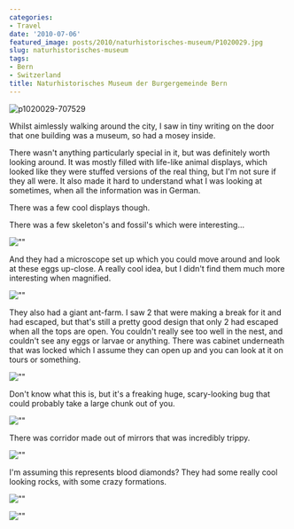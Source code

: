 ```yaml
---
categories:
- Travel
date: '2010-07-06'
featured_image: posts/2010/naturhistorisches-museum/P1020029.jpg
slug: naturhistorisches-museum
tags:
- Bern
- Switzerland
title: Naturhistorisches Museum der Burgergemeinde Bern
---
```


![p1020029-707529](P1020029.jpg)

Whilst aimlessly walking around the city, I saw in tiny writing on the door that one building was a museum, so had a mosey inside.

There wasn't anything particularly special in it, but was definitely worth looking around. It was mostly filled with life-like animal displays, which looked like they were stuffed versions of the real thing, but I'm not sure if they all were. It also made it hard to understand what I was looking at sometimes, when all the information was in German.

There was a few cool displays though.

There was a few skeleton's and fossil's which were interesting...

![""](P1020034.jpg)

And they had a microscope set up which you could move around and look at these eggs up-close. A really cool idea, but I didn't find them much more interesting when magnified.

![""](P1020037.jpg)

They also had a giant ant-farm. I saw 2 that were making a break for it and had escaped, but that's still a pretty good design that only 2 had escaped when all the tops are open. You couldn't really see too well in the nest, and couldn't see any eggs or larvae or anything. There was cabinet underneath that was locked which I assume they can open up and you can look at it on tours or something.

![""](P1020039.jpg)

Don't know what this is, but it's a freaking huge, scary-looking bug that could probably take a large chunk out of you.

![""](P1020042.jpg)

There was corridor made out of mirrors that was incredibly trippy.

![""](P1020052.jpg)

I'm assuming this represents blood diamonds? They had some really cool looking rocks, with some crazy formations.

![""](P1020054.jpg)

![""](P1020055.jpg)
